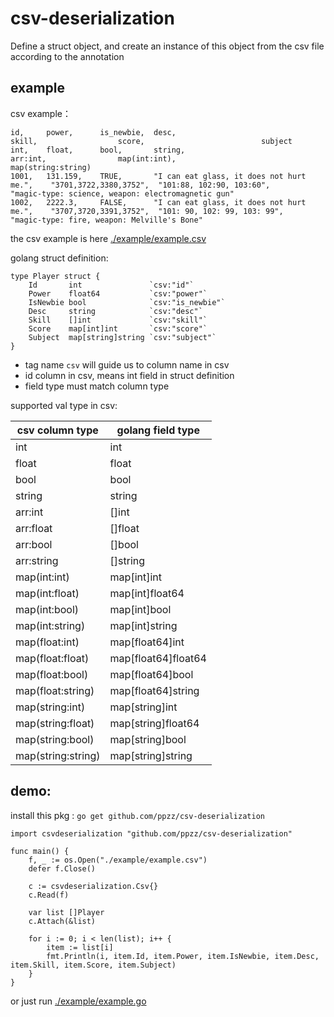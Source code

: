 # csv-deserialization

Define a struct object, and create an instance of this object from the csv file according to the annotation

## example

csv example：

```csv
id,     power,      is_newbie,  desc,                                       skill,                  score,                          subject
int,    float,      bool,       string,                                     arr:int,                map(int:int),                   map(string:string)
1001,   131.159,    TRUE,       "I can eat glass, it does not hurt me.",    "3701,3722,3380,3752",  "101:88, 102:90, 103:60",       "magic-type: science, weapon: electromagnetic gun"
1002,   2222.3,     FALSE,      "I can eat glass, it does not hurt me.",    "3707,3720,3391,3752",  "101: 90, 102: 99, 103: 99",    "magic-type: fire, weapon: Melville's Bone"
```

the csv example is here [./example/example.csv](./example/example.csv)

golang struct definition:

```
type Player struct {
    Id       int               `csv:"id"`
    Power    float64           `csv:"power"`
    IsNewbie bool              `csv:"is_newbie"`
    Desc     string            `csv:"desc"`
    Skill    []int             `csv:"skill"`
    Score    map[int]int       `csv:"score"`
    Subject  map[string]string `csv:"subject"`
}
```

* tag name `csv` will guide us to column name in csv
* id column in csv, means int field in struct definition
* field type must match column type

supported val type in csv:

| csv column type   | golang field type   |
|-------------------|---------------------|
| int               | int                 |
| float             | float               |
| bool              | bool                |
| string            | string              |
| arr:int           | []int               |
| arr:float         | []float             |
| arr:bool          | []bool              |
| arr:string        | []string            |
| map(int:int)      | map[int]int         |
| map(int:float)    | map[int]float64     |
| map(int:bool)     | map[int]bool        |
| map(int:string)   | map[int]string      |
| map(float:int)    | map[float64]int     |
| map(float:float)  | map[float64]float64 |
| map(float:bool)   | map[float64]bool    |
| map(float:string) | map[float64]string  |
| map(string:int)   | map[string]int      |
| map(string:float) | map[string]float64  |
| map(string:bool)  | map[string]bool     |
| map(string:string) | map[string]string   |

## demo:

install this pkg : `go get github.com/ppzz/csv-deserialization`

```
import csvdeserialization "github.com/ppzz/csv-deserialization"

func main() {
    f, _ := os.Open("./example/example.csv")
    defer f.Close()
    
    c := csvdeserialization.Csv{}
    c.Read(f)
    
    var list []Player
    c.Attach(&list)
    
    for i := 0; i < len(list); i++ {
        item := list[i]
        fmt.Println(i, item.Id, item.Power, item.IsNewbie, item.Desc, item.Skill, item.Score, item.Subject)
    }
}
```

or just run [./example/example.go](./example/example.go)
